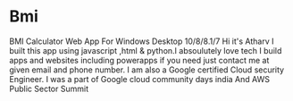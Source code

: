 # Bmi
BMI Calculator Web App For Windows Desktop 10/8/8.1/7
Hi it's Atharv I built this app using javascript ,html & python.I absoulutely love tech I build apps and websites including powerapps
if you need just contact me at given email and phone number.
I am also a Google certified Cloud security Engineer.
I was a part of Google cloud community days india And AWS Public Sector Summit
